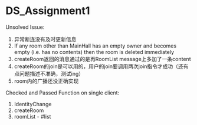 # DS_Assignment1

Unsolved Issue:
1. 异常断连没有及时更新信息
2. If any room other than MainHall has an empty owner and becomes empty (i.e. has no contents) then the room is deleted immediately
3. createRoom返回的消息通过的是再RoomList message上多加了一条content
4. createRoom的join是可以用的，用户的join要调用两次join指令才成功（还有点问题描述不准确，测试ing）
5. room内的广播还没正确实现

Checked and Passed Function on single client:
1. IdentityChange
2. createRoom
3. roomList - #list
